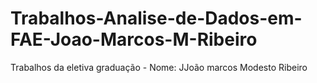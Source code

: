 # Trabalhos-Analise-de-Dados-em-FAE-Joao-Marcos-M-Ribeiro
Trabalhos da eletiva graduação - Nome: JJoão marcos Modesto Ribeiro
